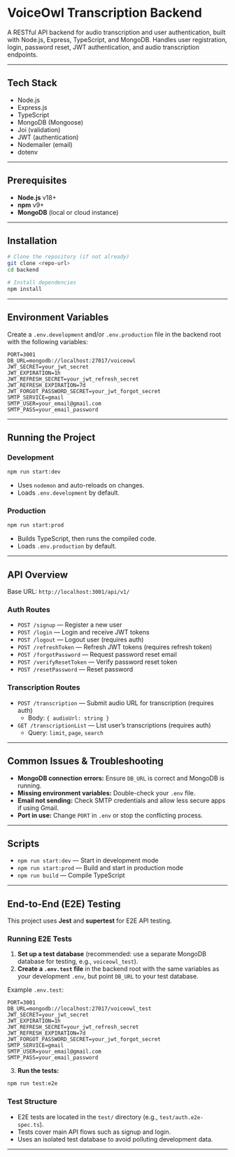 # VoiceOwl Transcription Backend

A RESTful API backend for audio transcription and user authentication, built with Node.js, Express, TypeScript, and MongoDB. Handles user registration, login, password reset, JWT authentication, and audio transcription endpoints.

---

## Tech Stack
- Node.js
- Express.js
- TypeScript
- MongoDB (Mongoose)
- Joi (validation)
- JWT (authentication)
- Nodemailer (email)
- dotenv

---

## Prerequisites
- **Node.js** v18+
- **npm** v9+
- **MongoDB** (local or cloud instance)

---

## Installation
```bash
# Clone the repository (if not already)
git clone <repo-url>
cd backend

# Install dependencies
npm install
```

---

## Environment Variables
Create a `.env.development` and/or `.env.production` file in the backend root with the following variables:

```env
PORT=3001
DB_URL=mongodb://localhost:27017/voiceowl
JWT_SECRET=your_jwt_secret
JWT_EXPIRATION=1h
JWT_REFRESH_SECRET=your_jwt_refresh_secret
JWT_REFRESH_EXPIRATION=7d
JWT_FORGOT_PASSWORD_SECRET=your_jwt_forgot_secret
SMTP_SERVICE=gmail
SMTP_USER=your_email@gmail.com
SMTP_PASS=your_email_password
```

---

## Running the Project

### Development
```bash
npm run start:dev
```
- Uses `nodemon` and auto-reloads on changes.
- Loads `.env.development` by default.

### Production
```bash
npm run start:prod
```
- Builds TypeScript, then runs the compiled code.
- Loads `.env.production` by default.

---

## API Overview
Base URL: `http://localhost:3001/api/v1/`

### **Auth Routes**
- `POST /signup` — Register a new user
- `POST /login` — Login and receive JWT tokens
- `POST /logout` — Logout user (requires auth)
- `POST /refreshToken` — Refresh JWT tokens (requires refresh token)
- `POST /forgotPassword` — Request password reset email
- `POST /verifyResetToken` — Verify password reset token
- `POST /resetPassword` — Reset password

### **Transcription Routes**
- `POST /transcription` — Submit audio URL for transcription (requires auth)
  - Body: `{ audioUrl: string }`
- `GET /transcriptionList` — List user’s transcriptions (requires auth)
  - Query: `limit`, `page`, `search`

---

## Common Issues & Troubleshooting
- **MongoDB connection errors:** Ensure `DB_URL` is correct and MongoDB is running.
- **Missing environment variables:** Double-check your `.env` file.
- **Email not sending:** Check SMTP credentials and allow less secure apps if using Gmail.
- **Port in use:** Change `PORT` in `.env` or stop the conflicting process.

---

## Scripts
- `npm run start:dev` — Start in development mode
- `npm run start:prod` — Build and start in production mode
- `npm run build` — Compile TypeScript

---

## End-to-End (E2E) Testing

This project uses **Jest** and **supertest** for E2E API testing.

### Running E2E Tests

1. **Set up a test database** (recommended: use a separate MongoDB database for testing, e.g., `voiceowl_test`).
2. **Create a `.env.test` file** in the backend root with the same variables as your development `.env`, but point `DB_URL` to your test database.

Example `.env.test`:
```env
PORT=3001
DB_URL=mongodb://localhost:27017/voiceowl_test
JWT_SECRET=your_jwt_secret
JWT_EXPIRATION=1h
JWT_REFRESH_SECRET=your_jwt_refresh_secret
JWT_REFRESH_EXPIRATION=7d
JWT_FORGOT_PASSWORD_SECRET=your_jwt_forgot_secret
SMTP_SERVICE=gmail
SMTP_USER=your_email@gmail.com
SMTP_PASS=your_email_password
```

3. **Run the tests:**
```bash
npm run test:e2e
```

### Test Structure
- E2E tests are located in the `test/` directory (e.g., `test/auth.e2e-spec.ts`).
- Tests cover main API flows such as signup and login.
- Uses an isolated test database to avoid polluting development data.

---



